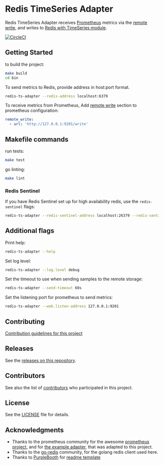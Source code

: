 # Redis TimeSeries Adapter
Redis TimeSeries Adapter receives [Prometheus][prometheus] metrics via the 
[remote write][prometheus_remote_write], 
and writes to [Redis with TimeSeries module][redis_time_series].

[![CircleCI](https://circleci.com/gh/RedisLabs/redis-ts-adapter/tree/master.svg?style=svg&circle-token=508830e660830ee06491b3e566337b6ce50c3355)](https://circleci.com/gh/RedisLabs/redis-ts-adapter/tree/master)

## Getting Started
to build the project:
```bash
make build
cd bin
```

To send metrics to Redis, provide address in host:port format. 
```bash
redis-ts-adapter --redis-address localhost:6379
```

To receive metrics from Prometheus, Add [remote write][prometheus_remote_write_config] 
section to prometheus configuration:
```yaml
remote_write:
  - url: 'http://127.0.0.1:9201/write'
```  

## Makefile commands
run tests:
```bash
make test
```
go linting:
```bash
make lint
```
### Redis Sentinel
If you have Redis Sentinel set up for high availability redis, use the `redis-sentinel` flags:
```bash
redis-ts-adapter --redis-sentinel-address localhost:26379 --redis-sentinel-master mydb
```

## Additional flags

Print help:
```bash
redis-ts-adapter --help
```

Set log level:
```bash
redis-ts-adapter --log.level debug
```

Set the timeout to use when sending samples to the remote storage:
```bash
redis-ts-adapter --send-timeout 60s
```
Set the listening port for prometheus to send metrics: 
```bash
redis-ts-adapter --web.listen-address 127.0.0.1:9201
```

## Contributing
[Contribution guidelines for this project](CONTRIBUTING.md)

## Releases
See the [releases on this repository](https://github.com/RedisLabs/redis-ts-adapter/releases).

## Contributors
See also the list of [contributors](https://github.com/RedisLabs/redis-ts-adapter/contributors) who participated in this project.

## License

See the [LICENSE](LICENSE) file for details.

## Acknowledgments

* Thanks to the prometheus community for the awesome [prometheus project][prometheus], and for [the example adapter](https://github.com/prometheus/prometheus/tree/master/documentation/examples/remote_storage/remote_storage_adapter), that was adapted to this project.
* Thanks to the [go-redis](https://github.com/go-redis/redis) community, for the golang redis client used here.
* Thanks to [PurpleBooth](https://github.com/PurpleBooth) for [readme template](https://gist.github.com/PurpleBooth/109311bb0361f32d87a2)

[prometheus]: https://prometheus.io
[prometheus_remote_write]: https://prometheus.io/docs/prometheus/latest/storage/#remote-storage-integrations
[prometheus_remote_write_config]: https://prometheus.io/docs/prometheus/latest/configuration/configuration/#%3Cremote_write%3E
[redis_time_series]: https://github.com/RedisLabsModules/redis-timeseries
[project_github_url]: https://github.com/RedisLabs/redis-ts-adapter
